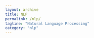 ```yaml
---
layout: archive
title: NLP
permalink: /nlp/
tagline: "Natural Language Processing"
category: "nlp"
---
```


